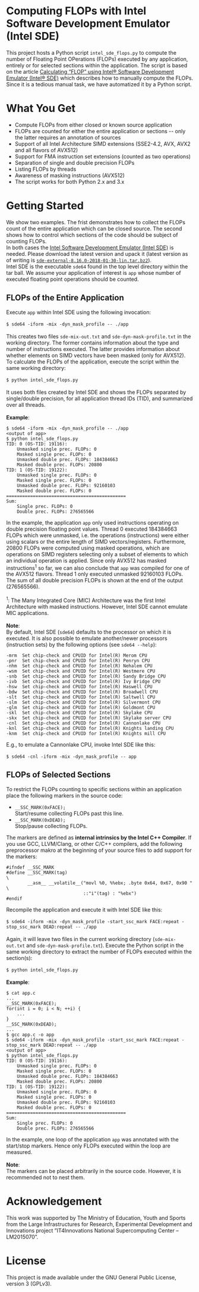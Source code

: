 # Computing FLOPs with Intel Software Development Emulator (Intel SDE)
This project hosts a Python script `intel_sde_flops.py` to compute the number of Floating Point OPerations (FLOPs) executed by any application, entirely or for selected sections within the application. The script is based on the article [Calculating “FLOP” using Intel® Software Development Emulator (Intel® SDE)](https://software.intel.com/en-us/articles/calculating-flop-using-intel-software-development-emulator-intel-sde) which describes how to manually compute the FLOPs. Since it is a tedious manual task, we have automatized it by a Python script.

# What You Get
* Compute FLOPs from either closed or known source application
* FLOPs are counted for either the entire application or sections -- only the latter requires an annotation of sources
* Support of all Intel Architecture SIMD extensions (SSE2-4.2, AVX, AVX2 and all flavors of AVX512)
* Support for FMA instruction set extensions (counted as two operations)
* Separation of single and double precision FLOPs
* Listing FLOPs by threads
* Awareness of masking instructions (AVX512)
* The script works for both Python 2.x and 3.x

# Getting Started
We show two examples. The frist demonstrates how to collect the FLOPs count of the entire application which can be closed source. The second shows how to control which sections of the code should be subject of counting FLOPs.\
In both cases the [Intel Software Development Emulator (Intel SDE)](https://software.intel.com/en-us/articles/intel-software-development-emulator) is needed. Please download the latest version and upack it (latest version as of writing is [`sde-external-8.16.0-2018-01-30-lin.tar.bz2`](https://software.intel.com/protected-download/267266/144917)).\
Intel SDE is the executable `sde64` found in the top level directory within the tar ball. We assume your application of interest is `app` whose number of executed floating point operations should be counted.

## FLOPs of the Entire Application
Execute `app` within Intel SDE using the following invocation:\
\
`$ sde64 -iform -mix -dyn_mask_profile -- ./app`\
\
This creates two files `sde-mix-out.txt` and `sde-dyn-mask-profile.txt` in the working directory. The former contains information about the type and number of instructions executed. The latter provides information about whether elements on SIMD vectors have been masked (only for AVX512).\
To calculate the FLOPs of the application, execute the script within the same working directory:\
\
`$ python intel_sde_flops.py`\
\
It uses both files created by Intel SDE and shows the FLOPs separated by single/double precision, for all application thread IDs (TID), and summarized over all threads.\
\
**Example**:
    
    $ sde64 -iform -mix -dyn_mask_profile -- ./app
    <output of app>
    $ python intel_sde_flops.py
    TID: 0 (OS-TID: 19116):
        Unmasked single prec. FLOPs: 0
        Masked single prec. FLOPs: 0
        Unmasked double prec. FLOPs: 184384663
        Masked double prec. FLOPs: 20800
    TID: 1 (OS-TID: 19122):
        Unmasked single prec. FLOPs: 0
        Masked single prec. FLOPs: 0
        Unmasked double prec. FLOPs: 92160103
        Masked double prec. FLOPs: 0
    =============================================
    Sum:
        Single prec. FLOPs: 0
        Double prec. FLOPs: 276565566
        
In the example, the application `app` only used instructions operating on double precision floating point values. Thread 0 executed 184384663 FLOPs which were unmasked, i.e. the operations (instructions) were either using scalars or the entire length of SIMD vectors/registers. Furthermore, 20800 FLOPs were computed using masked operations, which are operations on SIMD registers selecting only a subset of elements to which an individual operation is applied. Since only AVX512 has masked instructions<sup>1</sup> so far, we can also conclude that `app` was compiled for one of the AVX512 flavors. Thread 1 only executed unmasked 92160103 FLOPs. The sum of all double precision FLOPs is shown at the end of the output (276565566).\
\
<sup>1</sup>: The Many Integrated Core (MIC) Architecture was the first Intel Architecture with masked instructions. However, Intel SDE cannot emulate MIC applications.\
\
**Note**:\
By default, Intel SDE (`sde64`) defaults to the processor on which it is executed. It is also possible to emulate another/newer processors (instruction sets) by the following options (see `sde64 --help`):

    -mrm  Set chip-check and CPUID for Intel(R) Merom CPU
    -pnr  Set chip-check and CPUID for Intel(R) Penryn CPU
    -nhm  Set chip-check and CPUID for Intel(R) Nehalem CPU
    -wsm  Set chip-check and CPUID for Intel(R) Westmere CPU
    -snb  Set chip-check and CPUID for Intel(R) Sandy Bridge CPU
    -ivb  Set chip-check and CPUID for Intel(R) Ivy Bridge CPU
    -hsw  Set chip-check and CPUID for Intel(R) Haswell CPU
    -bdw  Set chip-check and CPUID for Intel(R) Broadwell CPU
    -slt  Set chip-check and CPUID for Intel(R) Saltwell CPU
    -slm  Set chip-check and CPUID for Intel(R) Silvermont CPU
    -glm  Set chip-check and CPUID for Intel(R) Goldmont CPU
    -skl  Set chip-check and CPUID for Intel(R) Skylake CPU
    -skx  Set chip-check and CPUID for Intel(R) Skylake server CPU
    -cnl  Set chip-check and CPUID for Intel(R) Cannonlake CPU
    -knl  Set chip-check and CPUID for Intel(R) Knights landing CPU
    -knm  Set chip-check and CPUID for Intel(R) Knights mill CPU

E.g., to emulate a Cannonlake CPU, invoke Intel SDE like this:\
\
`$ sde64 -cnl -iform -mix -dyn_mask_profile -- app`

## FLOPs of Selected Sections
To restrict the FLOPs counting to specific sections within an application place the following markers in the source code:
* `__SSC_MARK(0xFACE);`\
  Start/resume collecting FLOPs past this line.
* `__SSC_MARK(0xDEAD);`\
  Stop/pause collecting FLOPs.

The markers are defined as **internal intrinsics by the Intel C++ Compiler**. If you use GCC, LLVM/Clang, or other C/C++ compilers, add the following preprocessor makro at the beginning of your source files to add support for the markers:

    #ifndef __SSC_MARK
    #define __SSC_MARK(tag)                                                        \
            __asm__ __volatile__("movl %0, %%ebx; .byte 0x64, 0x67, 0x90 "         \
                                 ::"i"(tag) : "%ebx")
    #endif

Recompile the application and execute it with Intel SDE like this:\
\
`$ sde64 -iform -mix -dyn_mask_profile -start_ssc_mark FACE:repeat -stop_ssc_mark DEAD:repeat -- ./app`\
\
Again, it will leave two files in the current working directory (`sde-mix-out.txt` and `sde-dyn-mask-profile.txt`). Execute the Python script in the same working directory to extract the number of FLOPs executed within the section(s):\
\
`$ python intel_sde_flops.py`\
\
**Example**:

    $ cat app.c
    ...
    __SSC_MARK(0xFACE);
    for(int i = 0; i < N; ++i) {
        ...
    }
    __SSC_MARK(0xDEAD);
    ...
    $ gcc app.c -o app
    $ sde64 -iform -mix -dyn_mask_profile -start_ssc_mark FACE:repeat -stop_ssc_mark DEAD:repeat -- ./app
    <output of app>
    $ python intel_sde_flops.py
    TID: 0 (OS-TID: 19116):
        Unmasked single prec. FLOPs: 0
        Masked single prec. FLOPs: 0
        Unmasked double prec. FLOPs: 184384663
        Masked double prec. FLOPs: 20800
    TID: 1 (OS-TID: 19122):
        Unmasked single prec. FLOPs: 0
        Masked single prec. FLOPs: 0
        Unmasked double prec. FLOPs: 92160103
        Masked double prec. FLOPs: 0
    =============================================
    Sum:
        Single prec. FLOPs: 0
        Double prec. FLOPs: 276565566

In the example, one loop of the application `app` was annotated with the start/stop markers. Hence only FLOPs executed within the loop are measured.\
\
**Note**:\
The markers can be placed arbitrarily in the source code. However, it is recommended not to nest them.

# Acknowledgement
This work was supported by The Ministry of Education, Youth and Sports from the Large Infrastructures for Research, Experimental Development and Innovations project ”IT4Innovations National Supercomputing Center – LM2015070”.

# License
This project is made available under the GNU General Public License, version 3 (GPLv3).
